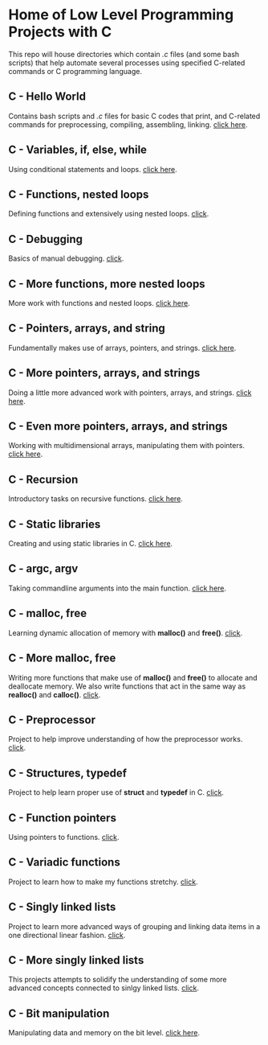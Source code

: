 # Home of Low Level Programming Projects with C
This repo will house directories which contain *.c* files (and some bash scripts) that help automate several processes using specified C-related commands or C programming language.
## C - Hello World
Contains bash scripts and *.c* files for basic C codes that print, and C-related commands for preprocessing, compiling, assembling, linking. [click here](https://github.com/chee-zaram/alx-low_level_programming/tree/main/0x00-hello_world).
## C - Variables, if, else, while
Using conditional statements and loops. [click here](https://github.com/chee-zaram/alx-low_level_programming/tree/main/0x01-variables_if_else_while).
## C - Functions, nested loops
Defining functions and extensively using nested loops. [click](https://github.com/chee-zaram/alx-low_level_programming/tree/main/0x02-functions_nested_loops).
## C - Debugging
Basics of manual debugging. [click](https://github.com/chee-zaram/alx-low_level_programming/tree/main/0x03-debugging).
## C - More functions, more nested loops
More work with functions and nested loops. [click here](https://github.com/chee-zaram/alx-low_level_programming/tree/main/0x04-more_functions_nested_loops).
## C - Pointers, arrays, and string
Fundamentally makes use of arrays, pointers, and strings. [click here](https://github.com/chee-zaram/alx-low_level_programming/tree/main/0x05-pointers_arrays_strings).
## C - More pointers, arrays, and strings
Doing a little more advanced work with pointers, arrays, and strings. [click here](https://github.com/chee-zaram/alx-low_level_programming/tree/main/0x06-pointers_arrays_strings).
## C - Even more pointers, arrays, and strings
Working with multidimensional arrays, manipulating them with pointers. [click here](https://github.com/chee-zaram/alx-low_level_programming/tree/main/0x07-pointers_arrays_strings).
## C - Recursion
Introductory tasks on recursive functions. [click here](https://github.com/chee-zaram/alx-low_level_programming/tree/main/0x08-recursion).
## C - Static libraries
Creating and using static libraries in C. [click here](https://github.com/chee-zaram/alx-low_level_programming/tree/main/0x09-static_libraries).
## C - argc, argv
Taking commandline arguments into the main function. [click here](https://github.com/chee-zaram/alx-low_level_programming/tree/main/0x0A-argc_argv).
## C - malloc, free
Learning dynamic allocation of memory with **malloc()** and **free()**. [click](https://github.com/chee-zaram/alx-low_level_programming/tree/main/0x0B-malloc_free).
## C - More malloc, free
Writing more functions that make use of **malloc()** and **free()** to allocate and deallocate memory. We also write functions that act in the same way as **realloc()** and **calloc()**. [click](https://github.com/chee-zaram/alx-low_level_programming/tree/main/0x0C-more_malloc_free).
## C - Preprocessor
Project to help improve understanding of how the preprocessor works. [click](https://github.com/chee-zaram/alx-low_level_programming/tree/main/0x0D-preprocessor).
## C - Structures, typedef
Project to help learn proper use of **struct** and **typedef** in C. [click](https://github.com/chee-zaram/alx-low_level_programming/tree/main/0x0E-structures_typedef).
## C - Function pointers
Using pointers to functions. [click](https://github.com/chee-zaram/alx-low_level_programming/tree/main/0x0F-function_pointers).
## C - Variadic functions
Project to learn how to make my functions stretchy. [click](https://github.com/chee-zaram/alx-low_level_programming/tree/main/0x10-variadic_functions).
## C - Singly linked lists
Project to learn more advanced ways of grouping and linking data items in a one directional linear fashion. [click](https://github.com/chee-zaram/alx-low_level_programming/tree/main/0x12-singly_linked_lists).
## C - More singly linked lists
This projects attempts to solidify the understanding of some more advanced concepts connected to sinlgy linked lists. [click](https://github.com/chee-zaram/alx-low_level_programming/tree/main/0x13-more_singly_linked_lists).
## C - Bit manipulation
Manipulating data and memory on the bit level. [click here](https://github.com/chee-zaram/alx-low_level_programming/tree/main/0x14-bit_manipulation).
